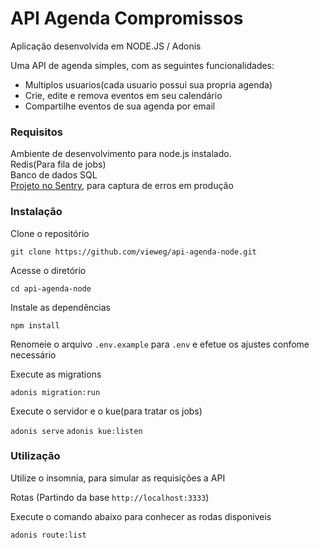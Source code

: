 # API Agenda Compromissos

Aplicação desenvolvida em NODE.JS / Adonis

Uma API de agenda simples, com as seguintes funcionalidades:

- Multiplos usuarios(cada usuario possui sua propria agenda)
- Crie, edite e remova eventos em seu calendário
- Compartilhe eventos de sua agenda por email

### Requisitos

Ambiente de desenvolvimento para node.js instalado.  
Redis(Para fila de jobs)  
Banco de dados SQL  
[Projeto no Sentry](https://sentry.io), para captura de erros em produção

### Instalação

Clone o repositório

`git clone https://github.com/vieweg/api-agenda-node.git`

Acesse o diretório

`cd api-agenda-node`

Instale as dependências

`npm install`

Renomeie o arquivo `.env.example` para `.env` e efetue os ajustes confome necessário

Execute as migrations

`adonis migration:run`

Execute o servidor e o kue(para tratar os jobs)

`adonis serve`
`adonis kue:listen`

### Utilização

Utilize o insomnia, para simular as requisições a API

Rotas (Partindo da base `http://localhost:3333`)

Execute o comando abaixo para conhecer as rodas disponiveis

`adonis route:list`
